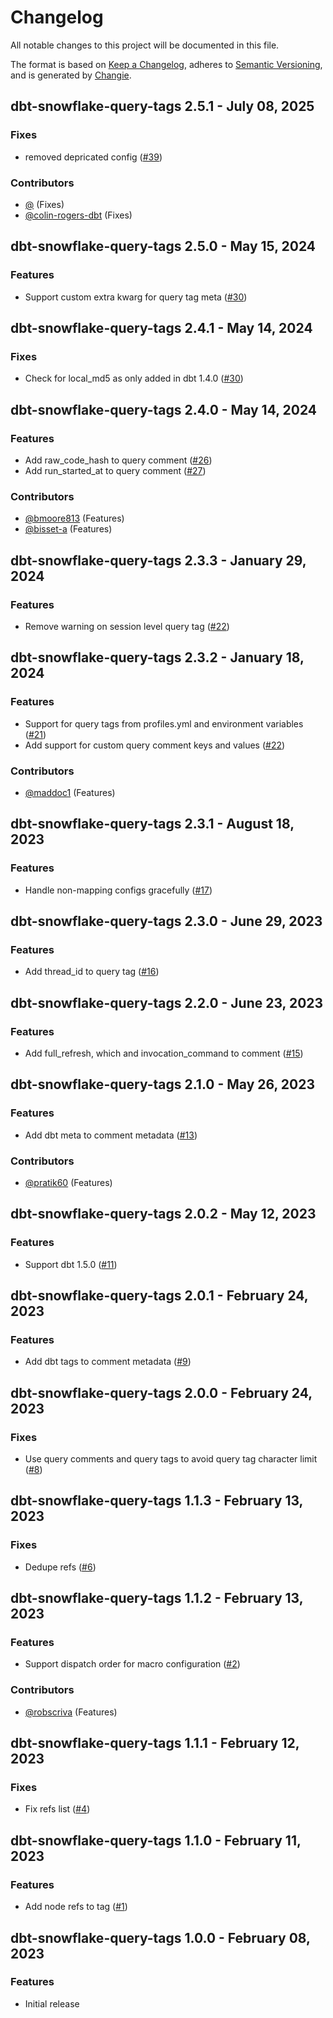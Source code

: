 # Changelog
All notable changes to this project will be documented in this file.

The format is based on [Keep a Changelog](https://keepachangelog.com/en/1.0.0/),
adheres to [Semantic Versioning](https://semver.org/spec/v2.0.0.html),
and is generated by [Changie](https://github.com/miniscruff/changie).

## dbt-snowflake-query-tags 2.5.1 - July 08, 2025

### Fixes

- removed depricated config ([#39](https://github.com/get-select/dbt-snowflake-query-tags/pull/39))

### Contributors
- [@](https://github.com/) (Fixes)
- [@colin-rogers-dbt](https://github.com/colin-rogers-dbt) (Fixes)


## dbt-snowflake-query-tags 2.5.0 - May 15, 2024

### Features

- Support custom extra kwarg for query tag meta ([#30](https://github.com/get-select/dbt-snowflake-query-tags/pull/30))



## dbt-snowflake-query-tags 2.4.1 - May 14, 2024

### Fixes

- Check for local_md5 as only added in dbt 1.4.0 ([#30](https://github.com/get-select/dbt-snowflake-query-tags/pull/30))



## dbt-snowflake-query-tags 2.4.0 - May 14, 2024

### Features

- Add raw_code_hash to query comment ([#26](https://github.com/get-select/dbt-snowflake-query-tags/pull/26))
- Add run_started_at to query comment ([#27](https://github.com/get-select/dbt-snowflake-query-tags/pull/27))

### Contributors
- [@bmoore813](https://github.com/bmoore813) (Features)
- [@bisset-a](https://github.com/bisset-a) (Features)

## dbt-snowflake-query-tags 2.3.3 - January 29, 2024

### Features

- Remove warning on session level query tag ([#22](https://github.com/get-select/dbt-snowflake-query-tags/pull/22))



## dbt-snowflake-query-tags 2.3.2 - January 18, 2024

### Features

- Support for query tags from profiles.yml and environment variables ([#21](https://github.com/get-select/dbt-snowflake-query-tags/pull/21))
- Add support for custom query comment keys and values ([#22](https://github.com/get-select/dbt-snowflake-query-tags/pull/22))

### Contributors
- [@maddoc1](https://github.com/maddoc1) (Features)


## dbt-snowflake-query-tags 2.3.1 - August 18, 2023

### Features

- Handle non-mapping configs gracefully ([#17](https://github.com/get-select/dbt-snowflake-query-tags/pull/17))



## dbt-snowflake-query-tags 2.3.0 - June 29, 2023

### Features

- Add thread_id to query tag ([#16](https://github.com/get-select/dbt-snowflake-query-tags/pull/16))



## dbt-snowflake-query-tags 2.2.0 - June 23, 2023

### Features

- Add full_refresh, which and invocation_command to comment ([#15](https://github.com/get-select/dbt-snowflake-query-tags/pull/15))



## dbt-snowflake-query-tags 2.1.0 - May 26, 2023

### Features

- Add dbt meta to comment metadata ([#13](https://github.com/get-select/dbt-snowflake-query-tags/pull/13))

### Contributors
- [@pratik60](https://github.com/pratik60) (Features)


## dbt-snowflake-query-tags 2.0.2 - May 12, 2023

### Features

- Support dbt 1.5.0 ([#11](https://github.com/get-select/dbt-snowflake-query-tags/pull/11))



## dbt-snowflake-query-tags 2.0.1 - February 24, 2023

### Features

- Add dbt tags to comment metadata ([#9](https://github.com/get-select/dbt-snowflake-query-tags/pull/9))



## dbt-snowflake-query-tags 2.0.0 - February 24, 2023

### Fixes

- Use query comments and query tags to avoid query tag character limit ([#8](https://github.com/get-select/dbt-snowflake-query-tags/pull/8))



## dbt-snowflake-query-tags 1.1.3 - February 13, 2023

### Fixes

- Dedupe refs ([#6](https://github.com/get-select/dbt-snowflake-query-tags/pull/6))



## dbt-snowflake-query-tags 1.1.2 - February 13, 2023

### Features

- Support dispatch order for macro configuration ([#2](https://github.com/get-select/dbt-snowflake-query-tags/pull/2))

### Contributors
- [@robscriva](https://github.com/robscriva) (Features)


## dbt-snowflake-query-tags 1.1.1 - February 12, 2023

### Fixes

- Fix refs list ([#4](https://github.com/get-select/dbt-snowflake-query-tags/pull/4))



## dbt-snowflake-query-tags 1.1.0 - February 11, 2023

### Features

- Add node refs to tag ([#1](https://github.com/get-select/dbt-snowflake-query-tags/pull/1))



## dbt-snowflake-query-tags 1.0.0 - February 08, 2023

### Features

- Initial release



